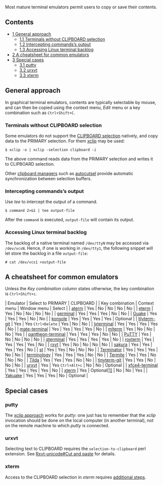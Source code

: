 Most mature terminal emulators permit users to copy or save their contents.

## Contents

*   [1 General approach](#General_approach)
    *   [1.1 Terminals without CLIPBOARD selection](#Terminals_without_CLIPBOARD_selection)
    *   [1.2 Intercepting commands’s output](#Intercepting_commands.E2.80.99s_output)
    *   [1.3 Accessing Linux terminal backlog](#Accessing_Linux_terminal_backlog)
*   [2 A cheatsheet for common emulators](#A_cheatsheet_for_common_emulators)
*   [3 Special cases](#Special_cases)
    *   [3.1 putty](#putty)
    *   [3.2 urxvt](#urxvt)
    *   [3.3 xterm](#xterm)

## General approach

In graphical terminal emulators, contents are typically selectable by mouse, and can then be copied using the context menu, *Edit* menu or a key combination such as `Ctrl+Shift+C`.

### Terminals without CLIPBOARD selection

Some emulators do not support the [CLIPBOARD selection](/index.php/Clipboard#Background "Clipboard") natively, and copy data to the PRIMARY selection. For them [xclip](https://www.archlinux.org/packages/?name=xclip) may be used:

```
$ xclip -o | xclip -selection clipboard -i

```

The above command reads data from the PRIMARY selection and writes it to CLIPBOARD selection.

Other [clipboard managers](/index.php/Clipboard_manager "Clipboard manager") such as [autocutsel](https://www.archlinux.org/packages/?name=autocutsel) provide automatic synchronization between selection buffers.

### Intercepting commands’s output

Use *tee* to intercept the output of a command.

```
$ command 2>&1 | tee output-file

```

After the `command` is executed, `output-file` will contain its output.

### Accessing Linux terminal backlog

The backlog of a native terminal named `/dev/ttyN` may be accessed via `/dev/vcsN`. Hence, if one is working in `/dev/tty1`, the following snippet will let store the backlog in a file `output-file`:

```
# cat /dev/vcs1 >output-file

```

## A cheatsheet for common emulators

Unless the *Key combination* column states otherwise, the key combination is `Ctrl+Shift+c`.

| Emulator | Select to PRIMARY | CLIPBOARD |
| Key combination | Context menu | Window menu | Select |
| [aterm](https://aur.archlinux.org/packages/aterm/) | Yes | No | No | No | No |
| [eterm](https://aur.archlinux.org/packages/eterm/) | Yes | No | No | No | No |
| [germinal](https://aur.archlinux.org/packages/germinal/) | Yes | Yes | Yes | No | No |
| [Guake](/index.php/Guake "Guake") | Yes | Yes | Yes | No | No |
| [konsole](https://www.archlinux.org/packages/?name=konsole) | Yes | Yes | Yes | Yes | Optional |
| [lilyterm-git](https://aur.archlinux.org/packages/lilyterm-git/) | Yes | Yes `Ctrl+Delete` | Yes | No | No |
| [lxterminal](https://www.archlinux.org/packages/?name=lxterminal) | Yes | Yes | Yes | Yes | No |
| [mate-terminal](https://www.archlinux.org/packages/?name=mate-terminal) | Yes | Yes | Yes | Yes | No |
| [mlterm](https://aur.archlinux.org/packages/mlterm/) | Yes | No | No | No | Yes |
| [pantheon-terminal](https://www.archlinux.org/packages/?name=pantheon-terminal) | Yes | Yes | Yes | No | No |
| [PuTTY](/index.php/PuTTY "PuTTY") | Yes | No | No | No | No |
| [qterminal](https://www.archlinux.org/packages/?name=qterminal) | Yes | Yes | Yes | Yes | No |
| [roxterm](https://aur.archlinux.org/packages/roxterm/) | Yes | Yes | Yes | Yes | No |
| [rxvt](https://aur.archlinux.org/packages/rxvt/) | Yes | No | No | No | No |
| [sakura](https://www.archlinux.org/packages/?name=sakura) | Yes | Yes | Yes | Yes | No |
| [st](/index.php/St "St") | Yes | Yes | No | No | No |
| [Terminator](/index.php/Terminator "Terminator") | Yes | Yes | Yes | No | No |
| [terminology](https://www.archlinux.org/packages/?name=terminology) | Yes | Yes | Yes | No | No |
| [Termite](/index.php/Termite "Termite") | Yes | Yes | No | No | No |
| [Tilda](/index.php/Tilda "Tilda") | Yes | Yes | Yes | No | No |
| [tinyterm-git](https://aur.archlinux.org/packages/tinyterm-git/) | Yes | Yes | No | No | No |
| [urxvt](/index.php/Urxvt "Urxvt") | Yes | Yes `Ctrl+Alt+c` | No | No | Optional |
| [xfce4-terminal](https://www.archlinux.org/packages/?name=xfce4-terminal) | Yes | Yes | Yes | Yes | No |
| [xterm](/index.php/Xterm "Xterm") | Yes | Optional[[1]](https://bugs.debian.org/cgi-bin/bugreport.cgi?bug=588785) | No | No | Yes |
| [Yakuake](/index.php/Yakuake "Yakuake") | Yes | Yes | Yes | No | Optional |

## Special cases

### putty

The [xclip approach](#Terminals_without_CLIPBOARD_selection) works for *putty*: one just has to remember that the *xclip* invocation should be done on the local computer (in another terminal), not on the remote machine to which *putty* is connected.

### urxvt

Selecting text to CLIPBOARD requires the `selection-to-clipboard` perl extension. See [Rxvt-unicode#Cut and paste](/index.php/Rxvt-unicode#Cut_and_paste "Rxvt-unicode") for details.

### xterm

Access to the CLIPBOARD selection in *xterm* requires [additional steps](/index.php/Xterm#PRIMARY_or_CLIPBOARD "Xterm").